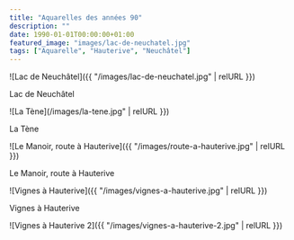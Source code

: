 ```yaml
---
title: "Aquarelles des années 90"
description: ""
date: 1990-01-01T00:00:00+01:00
featured_image: "images/lac-de-neuchatel.jpg"
tags: ["Aquarelle", "Hauterive", "Neuchâtel"]
---
```


![Lac de Neuchâtel]({{ "/images/lac-de-neuchatel.jpg" | relURL }})

Lac de Neuchâtel

![La Tène](/images/la-tene.jpg" | relURL }})

La Tène

![Le Manoir, route à Hauterive]({{ "/images/route-a-hauterive.jpg" | relURL }})

Le Manoir, route à Hauterive

![Vignes à Hauterive]({{ "/images/vignes-a-hauterive.jpg" | relURL }})

Vignes à Hauterive

![Vignes à Hauterive 2]({{ "/images/vignes-a-hauterive-2.jpg" | relURL }})
